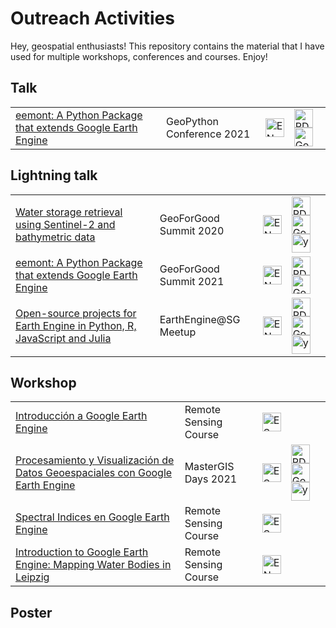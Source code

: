 # Outreach Activities

Hey, geospatial enthusiasts! This repository contains the material that 
I have used for multiple workshops, conferences and courses. Enjoy!

## Talk

<table><tr><td><a href="https://github.com/davemlz/outreach/tree/master/EN/2021-GeoPythonConf" target="_blank">eemont: A Python Package that extends Google Earth Engine</a></td><td>GeoPython Conference 2021</td><td><img src="https://raw.githubusercontent.com/davemlz/outreach/master/_static/united-kingdom.png" alt="EN" height="30"></td><td><a href="https://github.com/davemlz/outreach/tree/master/EN/2021-GeoPythonConf/GeoPythonConf2021-eemont.pdf" target="_blank"><img src="https://raw.githubusercontent.com/davemlz/outreach/master/_static/pdf-file.png" alt="PDF" height="30"></a><a href="https://docs.google.com/presentation/d/1b1LPTpxtPek6s_iT04cFlobDERGgi-uGzT-Sm5D2fXA/edit?usp=sharing" target="_blank"><img src="https://raw.githubusercontent.com/davemlz/outreach/master/_static/slides.png" alt="Google Slides" height="30"></a></td></tr>
</table>

## Lightning talk

<table><tr><td><a href="https://github.com/davemlz/outreach/tree/master/EN/2020-GeoForGood" target="_blank">Water storage retrieval using Sentinel-2 and bathymetric data</a></td><td>GeoForGood Summit 2020</td><td><img src="https://raw.githubusercontent.com/davemlz/outreach/master/_static/united-kingdom.png" alt="EN" height="30"></td><td><a href="https://github.com/davemlz/outreach/tree/master/EN/2020-GeoForGood/2020-GeoForGood.pdf" target="_blank"><img src="https://raw.githubusercontent.com/davemlz/outreach/master/_static/pdf-file.png" alt="PDF" height="30"></a><a href="https://docs.google.com/presentation/d/1PtxtXL0CfijlDfT5OrADN2stXlCqUHsOn8yqJ0n6fq0/edit?usp=sharing" target="_blank"><img src="https://raw.githubusercontent.com/davemlz/outreach/master/_static/slides.png" alt="Google Slides" height="30"></a><a href="https://youtu.be/CbHYkUpCwCI?t=2730" target="_blank"><img src="https://raw.githubusercontent.com/davemlz/outreach/master/_static/youtube.png" alt="youTube" height="30"></a></td></tr>
<tr><td><a href="https://github.com/davemlz/outreach/tree/master/EN/2021-GeoForGood" target="_blank">eemont: A Python Package that extends Google Earth Engine</a></td><td>GeoForGood Summit 2021</td><td><img src="https://raw.githubusercontent.com/davemlz/outreach/master/_static/united-kingdom.png" alt="EN" height="30"></td><td><a href="https://github.com/davemlz/outreach/tree/master/EN/2021-GeoForGood/2021-GeoForGood.pdf" target="_blank"><img src="https://raw.githubusercontent.com/davemlz/outreach/master/_static/pdf-file.png" alt="PDF" height="30"></a><a href="https://docs.google.com/presentation/d/1xUZ3-hRJpZMHBNjQhdQMs2sN5ryRMdJVDJo6dJCJj2A/edit?usp=sharing&resourcekey=0-HLG-8E3CUf7Vmofd3zWBWg" target="_blank"><img src="https://raw.githubusercontent.com/davemlz/outreach/master/_static/slides.png" alt="Google Slides" height="30"></a></td></tr>
<tr><td><a href="https://github.com/davemlz/outreach/tree/master/EN/2022-EarthEngineSG" target="_blank">Open-source projects for Earth Engine in Python, R, JavaScript and Julia</a></td><td>EarthEngine@SG Meetup</td><td><img src="https://raw.githubusercontent.com/davemlz/outreach/master/_static/united-kingdom.png" alt="EN" height="30"></td><td><a href="https://github.com/davemlz/outreach/tree/master/EN/2022-EarthEngineSG/Earth Engine @ SG Virtual Meetup - David Montero Loaiza.pdf" target="_blank"><img src="https://raw.githubusercontent.com/davemlz/outreach/master/_static/pdf-file.png" alt="PDF" height="30"></a><a href="https://docs.google.com/presentation/d/1hFCqqDHlJXnoUtnvaEesPD-pEyG-Z1HnS-j9hha2gdQ/edit?usp=sharing" target="_blank"><img src="https://raw.githubusercontent.com/davemlz/outreach/master/_static/slides.png" alt="Google Slides" height="30"></a><a href="https://youtu.be/bt4k7fAAlEI?t=997" target="_blank"><img src="https://raw.githubusercontent.com/davemlz/outreach/master/_static/youtube.png" alt="youTube" height="30"></a></td></tr>
</table>

## Workshop

<table><tr><td><a href="https://github.com/davemlz/outreach/tree/master/ES/2019-Universidad-del-Valle" target="_blank">Introducción a Google Earth Engine</a></td><td>Remote Sensing Course</td><td><img src="https://raw.githubusercontent.com/davemlz/outreach/master/_static/spain.png" alt="ES" height="30"></td><td></td></tr>
<tr><td><a href="https://github.com/davemlz/outreach/tree/master/ES/2021-MasterGISDays" target="_blank">Procesamiento y Visualización de Datos Geoespaciales con Google Earth Engine</a></td><td>MasterGIS Days 2021</td><td><img src="https://raw.githubusercontent.com/davemlz/outreach/master/_static/spain.png" alt="ES" height="30"></td><td><a href="https://github.com/davemlz/outreach/tree/master/ES/2021-MasterGISDays/2021-MasterGISDays.pdf" target="_blank"><img src="https://raw.githubusercontent.com/davemlz/outreach/master/_static/pdf-file.png" alt="PDF" height="30"></a><a href="https://docs.google.com/presentation/d/1pkVIzTmn6Pr3s_tpdg1BsIEVKkI3fPP50tkcT6KAPnY/edit?usp=sharing" target="_blank"><img src="https://raw.githubusercontent.com/davemlz/outreach/master/_static/slides.png" alt="Google Slides" height="30"></a><a href="https://youtu.be/MU28078U14Y?t=1641" target="_blank"><img src="https://raw.githubusercontent.com/davemlz/outreach/master/_static/youtube.png" alt="youTube" height="30"></a></td></tr>
<tr><td><a href="https://github.com/davemlz/outreach/tree/master/ES/2022-Universidad-del-Valle" target="_blank">Spectral Indices en Google Earth Engine</a></td><td>Remote Sensing Course</td><td><img src="https://raw.githubusercontent.com/davemlz/outreach/master/_static/spain.png" alt="ES" height="30"></td><td></td></tr>
<tr><td><a href="https://github.com/davemlz/outreach/tree/master/EN/2021-Universitat-Leipzig" target="_blank">Introduction to Google Earth Engine: Mapping Water Bodies in Leipzig</a></td><td>Remote Sensing Course</td><td><img src="https://raw.githubusercontent.com/davemlz/outreach/master/_static/united-kingdom.png" alt="EN" height="30"></td><td></td></tr>
</table>

## Poster

<table></table>
